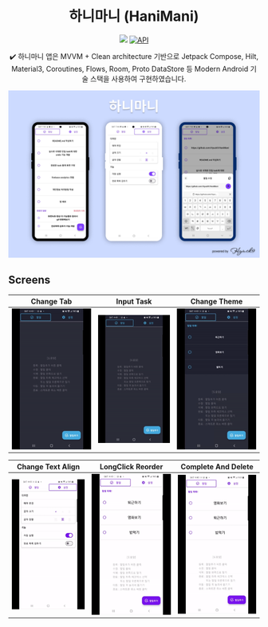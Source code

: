 <h1 align="center">하니마니 (HaniMani)</h1>

<p align="center">
    <a href="https://developer.android.com/jetpack/androidx/versions/all-channel#november_11_2022"><img src="https://img.shields.io/badge/Jetpack%20Compose-1.3.1-brightgreen"/></a>
    <a href="https://android-arsenal.com/api?level=26"><img alt="API" src="https://img.shields.io/badge/API-26%2B-brightgreen.svg?style=flat"/></a>
</p>

<p align="center">
✔️ 하니마니 앱은 MVVM + Clean architecture 기반으로 Jetpack Compose, Hilt, Material3, Coroutines, Flows, Room, Proto DataStore 등 Modern Android 기술 스택을 사용하여 구현하였습니다.
</p>

<p align="center">
    <img src="https://github.com/Hyuck9/HaniMani/blob/master/art/hanimani_cover.png?raw=true"/>
</p>

## Screens
|                                   Change Tab                                    |                                    Input Task                                     |                                    Change Theme                                     |
|:-------------------------------------------------------------------------------:|:---------------------------------------------------------------------------------:|:-----------------------------------------------------------------------------------:|
| ![](https://github.com/Hyuck9/HaniMani/blob/master/art/1_move_tab.gif?raw=true) | ![](https://github.com/Hyuck9/HaniMani/blob/master/art/2_input_task.gif?raw=true) | ![](https://github.com/Hyuck9/HaniMani/blob/master/art/3_change_theme.gif?raw=true) |

|                                  Change Text Align                                  |                               LongClick Reorder                                |                                  Complete And Delete                                   |
|:-----------------------------------------------------------------------------------:|:------------------------------------------------------------------------------:|:--------------------------------------------------------------------------------------:|
| ![](https://github.com/Hyuck9/HaniMani/blob/master/art/4_change_align.gif?raw=true) | ![](https://github.com/Hyuck9/HaniMani/blob/master/art/5_reorder.gif?raw=true) | ![](https://github.com/Hyuck9/HaniMani/blob/master/art/6_complete_delete.gif?raw=true) |


